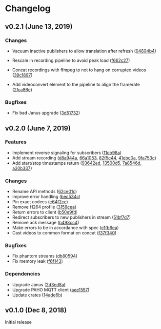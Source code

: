 # Changelog

## v0.2.1 (June 13, 2019)

### Changes

- Vacuum inactive publishers to allow translation after refresh ([04804b4](https://github.com/netology-group/janus-conference/commit/04804b42e473538489f90b109f45ff8ab4b92993))

- Rescale in recording pipeline to avoid peak load ([f662c27](https://github.com/netology-group/janus-conference/commit/f662c274b97327552a28f6c8dc3bd68d260f4cd2))

- Concat recordings with ffmpeg to not to hang on corrupted videos ([39c1897](https://github.com/netology-group/janus-conference/commit/39c18979c2361ab0c1110b20fe6ea4c66a7d967c))

- Add videoconvert element to the pipeline to align the framerate ([2fca86e](https://github.com/netology-group/janus-conference/commit/2fca86e58da377e5c4652f986326a41f41fb74c3))

### Bugfixes

- Fix bad Janus upgrade ([3d51732](https://github.com/netology-group/janus-conference/commit/3d5173298b5f145d8c2967de350b793e2ab246c7))

## v0.2.0 (June 7, 2019)

### Features

- Implement reverse signaling for subscribers ([11cb98a](https://github.com/netology-group/janus-conference/commit/11cb98aedfbb302ecc55af966202fd34d563d7e0))
- Add stream recording ([d8a944a](https://github.com/netology-group/janus-conference/commit/d8a944a4dbf9ffc4c0aa99354b490189d3266fd1), [66a1053](https://github.com/netology-group/janus-conference/commit/66a1053cfcabde60a4d07589cd7316eb2c952184), [82f5c44](https://github.com/netology-group/janus-conference/commit/82f5c447118b2b2e2b616eb52196ad6005fa2e7b), [41ebc0a](https://github.com/netology-group/janus-conference/commit/41ebc0a3369b4e95a1c4f397ba4a01e218422297), [9fa753c](https://github.com/netology-group/janus-conference/commit/9fa753cd0f6352a1a6e871c36cb8c49ad16858ca))
- Add start/stop timestamps return ([93642ed](https://github.com/netology-group/janus-conference/commit/93642edaef5c5cf21559743879443703238bb8c1), [13500d5](https://github.com/netology-group/janus-conference/commit/13500d57ef57f01a9341b00a74e5fb399430f5a4), [7a8546d](https://github.com/netology-group/janus-conference/commit/7a8546d18735e9c3d2fdd4ce8403af35a628641e), [a30b337](https://github.com/netology-group/janus-conference/commit/a30b3375f8bfa80e0dc13d5e5509e411ff4dec6e))

### Changes

- Rename API methods ([62ce01c](https://github.com/netology-group/janus-conference/commit/62ce01c18af4050359aeaf933fa2636619318087))
- Improve error handling ([bec534c](https://github.com/netology-group/janus-conference/commit/bec534c247b026e890c6ad1b13dcf40a7a03079b))
- Pin exact codecs ([e64f2ce](https://github.com/netology-group/janus-conference/commit/e64f2ce08cc1c7d5253ad51a5b063437a119b670))
- Remove H264 profile ([3156cea](https://github.com/netology-group/janus-conference/commit/3156cea959e7310ea2e16b7933083dcdfa1ab876))
- Return errors to client ([b50e9fd](https://github.com/netology-group/janus-conference/commit/b50e9fdbc1a0221b1d6f01fe9816aeddc8e54bf1))
- Redirect subscribers to new publishers in stream ([51bf7d7](https://github.com/netology-group/janus-conference/commit/51bf7d7bf5b8cf929f8a5f6450f8375b39a9e6b4))
- Remove ack message ([b493cc4](https://github.com/netology-group/janus-conference/commit/b493cc4026c4b2c6f710e95c087bdf354043ddf0))
- Make errors to be in accordance with spec ([e1fb6ea](https://github.com/netology-group/janus-conference/commit/e1fb6ea6bc282a672ff2a83e301780e90697556f))
- Cast videos to common format on concat ([f37f340](https://github.com/netology-group/janus-conference/commit/f37f340eefddf97be7862e9cf09701a8e4e7717f))

### Bugfixes

- Fix phantom streams ([db80594](https://github.com/netology-group/janus-conference/commit/db80594ce334f80d9493e3212f8a586561fc33d7))
- Fix memory leak ([f6f143](https://github.com/netology-group/janus-conference/commit/f6f143fa46435bbdfb593b124b16c17767014338))

### Dependencies

- Upgrade Janus ([2d3ed8a](https://github.com/netology-group/janus-conference/commit/2d3ed8a3068a9c5f374623f2df63ada2f35498da))
- Upgrade PAHO MQTT client ([aee1557](https://github.com/netology-group/janus-conference/commit/aee1557e1d884eb132634540a5286bac24b51b59))
- Update crates ([14ade6b](https://github.com/netology-group/janus-conference/commit/14ade6b9e1403fcebd662430b5539b23699b9e5d))

## v0.1.0 (Dec 8, 2018)

Initial release

